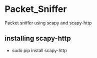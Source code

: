 # Packet_Sniffer
Packet sniffer using scapy and scapy-http

## installing scapy-http
* sudo pip install scapy-http
